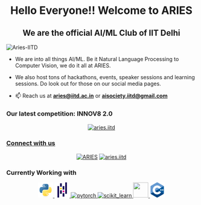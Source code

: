 
<h1 align="center">Hello Everyone!! Welcome to ARIES</h1>
<h2 align="center">We are the official AI/ML Club of IIT Delhi</h3>

<p align="left"> <img src="https://komarev.com/ghpvc/?username=Aries-IITD&label=Profile%20views&color=0e75b6&style=flat" alt="Aries-IITD" /> </p>

- We are into all things AI/ML. Be it Natural Language Processing to Computer Vision, we do it all at ARIES.
- We also host tons of hackathons, events, speaker sessions and learning sessions. Do look out for those on our social media pages.

- 📫 Reach us at **aries@iitd.ac.in** or **aisociety.iitd@gmail.com**

<h3 align="left">Our latest competition: INNOV8 2.0</h3>
<p align="center">
  <a href="https://github.com/Aries-IITD/INNOV8-2.0" target="blank"><img align="center" src="https://raw.githubusercontent.com/rahuldkjain/github-profile-readme-generator/master/src/images/icons/Social/github.svg" alt="aries.iitd" height="30" width="40" />
</p>
<h3 align="left">Connect with us</h3>
<p align="center">
<a href="https://www.linkedin.com/in/aries-iit-delhi" target="blank"><img align="center" src="https://raw.githubusercontent.com/rahuldkjain/github-profile-readme-generator/master/src/images/icons/Social/linked-in-alt.svg" alt="ARIES" height="30" width="40" /></a>
<a href="https://instagram.com/aries.iitd" target="blank"><img align="center" src="https://raw.githubusercontent.com/rahuldkjain/github-profile-readme-generator/master/src/images/icons/Social/instagram.svg" alt="aries.iitd" height="30" width="40" /></a>
</p>

<h3 align="left">Currently Working with</h3>
 <p align="center"><a href="https://www.python.org" target="_blank" rel="noreferrer"> <img src="https://raw.githubusercontent.com/devicons/devicon/master/icons/python/python-original.svg" alt="python" width="40" height="40"/> </a>  <a href="https://pandas.pydata.org/" target="_blank" rel="noreferrer"> <img src="https://raw.githubusercontent.com/devicons/devicon/2ae2a900d2f041da66e950e4d48052658d850630/icons/pandas/pandas-original.svg" alt="pandas" width="40" height="40"/> </a> <a href="https://pytorch.org/" target="_blank" rel="noreferrer"> <img src="https://www.vectorlogo.zone/logos/pytorch/pytorch-icon.svg" alt="pytorch" width="40" height="40"/> </a> <a href="https://scikit-learn.org/" target="_blank" rel="noreferrer"> <img src="https://upload.wikimedia.org/wikipedia/commons/0/05/Scikit_learn_logo_small.svg" alt="scikit_learn" width="40" height="40"/> </a> 
 <a href="https://logowik.com/openai-chat-gpt-5-logo-vector-56774.html"><img src="https://static.vecteezy.com/system/resources/previews/021/059/827/original/chatgpt-logo-chat-gpt-icon-on-white-background-free-vector.jpg" width="40" height="40"></a><a href="https://www.w3schools.com/cpp/" target="_blank" rel="noreferrer"> <img src="https://raw.githubusercontent.com/devicons/devicon/master/icons/cplusplus/cplusplus-original.svg" alt="cplusplus" width="40" height="40"/> </a>
 </p>

